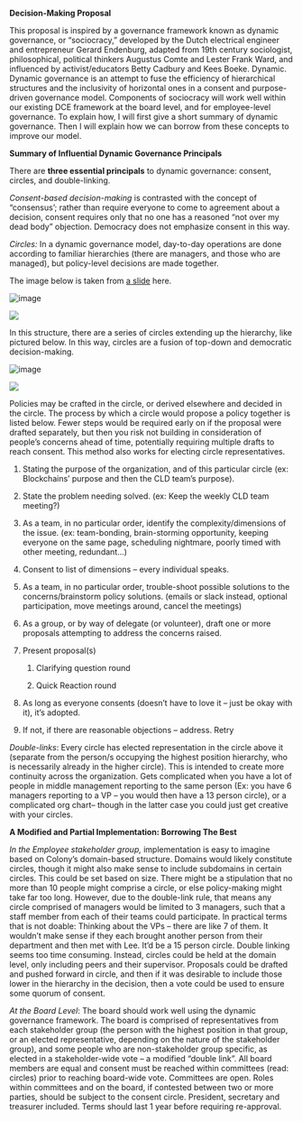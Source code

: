 **Decision-Making Proposal**

This proposal is inspired by a governance framework known as dynamic governance, or “sociocracy,” developed by the Dutch electrical engineer and entrepreneur Gerard Endenburg, adapted from 19th century sociologist, philosophical, political thinkers Augustus Comte and Lester Frank Ward, and influenced by activist/educators Betty Cadbury and Kees Boeke. Dynamic. Dynamic governance is an attempt to fuse the efficiency of
hierarchical structures and the inclusivity of horizontal ones in a consent and
purpose-driven governance model. Components of sociocracy will work well within
our existing DCE framework at the board level, and for employee-level
governance. To explain how, I will first give a short summary of dynamic
governance. Then I will explain how we can borrow from these concepts to improve
our model.

**Summary of Influential Dynamic Governance Principals**

There are **three essential principals** to dynamic governance: consent,
circles, and double-linking.

*Consent-based decision-making* is contrasted with the concept of “consensus’;
rather than require everyone to come to agreement about a decision, consent
requires only that no one has a reasoned “not over my dead body” objection.
Democracy does not emphasize consent in this way.

*Circles:* In a dynamic governance model, day-to-day operations are done
according to familiar hierarchies (there are managers, and those who are
managed), but policy-level decisions are made together.

The image below is taken from [a
slide](https://www.youtube.com/watch?v=F818QTn6_f8&feature=youtu.be) here.

![image](https://user-images.githubusercontent.com/41302870/56592415-7e9dff80-659f-11e9-95d6-2c2fdd0f87f6.png)


![](media/2ab865735768f6104758d00d8151e04b.png)

In this structure, there are a series of circles extending up the hierarchy,
like pictured below. In this way, circles are a fusion of top-down and
democratic decision-making.

![image](https://user-images.githubusercontent.com/41302870/56592463-9ecdbe80-659f-11e9-9183-85066ee3621b.png)

![](media/ef48382b6325620325329736af1e5f75.png)

Policies may be crafted in the circle, or derived elsewhere and decided in the
circle. The process by which a circle would propose a policy together is listed
below. Fewer steps would be required early on if the proposal were drafted
separately, but then you risk not building in consideration of people’s concerns
ahead of time, potentially requiring multiple drafts to reach consent. This
method also works for electing circle representatives.

1.  Stating the purpose of the organization, and of this particular circle (ex:
    Blockchains’ purpose and then the CLD team’s purpose).

2.  State the problem needing solved. (ex: Keep the weekly CLD team meeting?)

3.  As a team, in no particular order, identify the complexity/dimensions of the
    issue. (ex: team-bonding, brain-storming opportunity, keeping everyone on
    the same page, scheduling nightmare, poorly timed with other meeting,
    redundant…)

4.  Consent to list of dimensions – every individual speaks.

5.  As a team, in no particular order, trouble-shoot possible solutions to the
    concerns/brainstorm policy solutions. (emails or slack instead, optional
    participation, move meetings around, cancel the meetings)

6.  As a group, or by way of delegate (or volunteer), draft one or more
    proposals attempting to address the concerns raised.

7.  Present proposal(s)

    1.  Clarifying question round

    2.  Quick Reaction round

8.  As long as everyone consents (doesn’t have to love it – just be okay with
    it), it’s adopted.

9.  If not, if there are reasonable objections – address. Retry

*Double-links*: Every circle has elected representation in the circle above it
(separate from the person/s occupying the highest position hierarchy, who is
necessarily already in the higher circle). This is intended to create more
continuity across the organization. Gets complicated when you have a lot of
people in middle management reporting to the same person (Ex: you have 6
managers reporting to a VP – you would then have a 13 person circle), or a
complicated org chart– though in the latter case you could just get creative
with your circles.

**A Modified and Partial Implementation: Borrowing The Best**

*In the Employee stakeholder group,* implementation is easy to imagine based on
Colony’s domain-based structure. Domains would likely constitute circles, though
it might also make sense to include subdomains in certain circles. This could be
set based on size. There might be a stipulation that no more than 10 people
might comprise a circle, or else policy-making might take far too long. However,
due to the double-link rule, that means any circle comprised of managers would
be limited to 3 managers, such that a staff member from each of their teams
could participate. In practical terms that is not doable: Thinking about the VPs
– there are like 7 of them. It wouldn’t make sense if they each brought another
person from their department and then met with Lee. It’d be a 15 person circle.
Double linking seems too time consuming. Instead, circles could be held at the
domain level, only including peers and their supervisor. Proposals could be
drafted and pushed forward in circle, and then if it was desirable to include
those lower in the hierarchy in the decision, then a vote could be used to
ensure some quorum of consent.

*At the Board Level*: The board should work well using the dynamic governance
framework. The board is comprised of representatives from each stakeholder group
(the person with the highest position in that group, or an elected
representative, depending on the nature of the stakeholder group), and some
people who are non-stakeholder group specific, as elected in a stakeholder-wide
vote – a modified “double link”. All board members are equal and consent must be
reached within committees (read: circles) prior to reaching board-wide vote.
Committees are open. Roles within committees and on the board, if contested
between two or more parties, should be subject to the consent circle. President,
secretary and treasurer included. Terms should last 1 year before requiring
re-approval.
